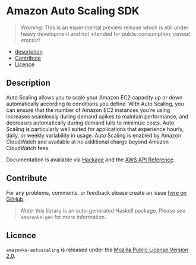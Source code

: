# Amazon Auto Scaling SDK

> _Warning:_ This is an experimental preview release which is still under heavy development and not intended for public consumption, _caveat emptor_!

* [description](#description)
* [Contribute](#contribute)
* [Licence](#licence)

## Description

Auto Scaling allows you to scale your Amazon EC2 capacity up or down
automatically according to conditions you define. With Auto Scaling, you can
ensure that the number of Amazon EC2 instances you’re using increases
seamlessly during demand spikes to maintain performance, and decreases
automatically during demand lulls to minimize costs. Auto Scaling is
particularly well suited for applications that experience hourly, daily, or
weekly variability in usage. Auto Scaling is enabled by Amazon CloudWatch and
available at no additional charge beyond Amazon CloudWatch fees.

Documentation is available via [Hackage](http://hackage.haskell.org/package/amazonka-autoscaling)
and the [AWS API Reference](http://docs.aws.amazon.com/AutoScaling/latest/APIReference/Welcome.html).


## Contribute

For any problems, comments, or feedback please create an issue [here on GitHub](https://github.com/brendanhay/amazonka/issues).

> _Note:_ this library is an auto-generated Haskell package. Please see `amazonka-gen` for more information.


## Licence

`amazonka-autoscaling` is released under the [Mozilla Public License Version 2.0](http://www.mozilla.org/MPL/).
